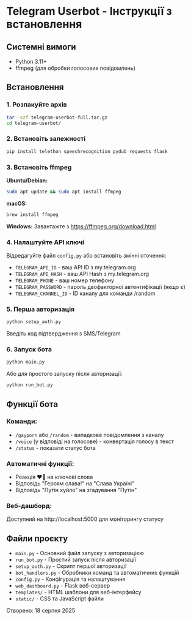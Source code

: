 # Telegram Userbot - Інструкції з встановлення

## Системні вимоги
- Python 3.11+
- ffmpeg (для обробки голосових повідомлень)

## Встановлення

### 1. Розпакуйте архів
```bash
tar -xzf telegram-userbot-full.tar.gz
cd telegram-userbot/
```

### 2. Встановіть залежності
```bash
pip install telethon speechrecognition pydub requests flask
```

### 3. Встановіть ffmpeg
**Ubuntu/Debian:**
```bash
sudo apt update && sudo apt install ffmpeg
```

**macOS:**
```bash
brew install ffmpeg
```

**Windows:**
Завантажте з https://ffmpeg.org/download.html

### 4. Налаштуйте API ключі
Відредагуйте файл `config.py` або встановіть змінні оточення:
- `TELEGRAM_API_ID` - ваш API ID з my.telegram.org
- `TELEGRAM_API_HASH` - ваш API Hash з my.telegram.org  
- `TELEGRAM_PHONE` - ваш номер телефону
- `TELEGRAM_PASSWORD` - пароль двофакторної автентифікації (якщо є)
- `TELEGRAM_CHANNEL_ID` - ID каналу для команди /random

### 5. Перша авторизація
```bash
python setup_auth.py
```
Введіть код підтвердження з SMS/Telegram

### 6. Запуск бота
```bash
python main.py
```

Або для простого запуску після авторизації:
```bash
python run_bot.py
```

## Функції бота

### Команди:
- `/gayporn` або `/random` - випадкове повідомлення з каналу
- `/voice` (у відповіді на голосове) - конвертація голосу в текст
- `/status` - показати статус бота

### Автоматичні функції:
- Реакція ❤️‍🔥 на ключові слова
- Відповідь "Героям слава!" на "Слава Україні" 
- Відповідь "Путін хуйло" на згадування "Путін"

### Веб-дашборд:
Доступний на http://localhost:5000 для моніторингу статусу

## Файли проєкту
- `main.py` - Основний файл запуску з авторизацією
- `run_bot.py` - Простий запуск після авторизації
- `setup_auth.py` - Скрипт першої авторизації
- `bot_handlers.py` - Обробники команд та автоматичних функцій
- `config.py` - Конфігурація та налаштування
- `web_dashboard.py` - Flask веб-сервер
- `templates/` - HTML шаблони для веб-інтерфейсу
- `static/` - CSS та JavaScript файли

Створено: 18 серпня 2025
